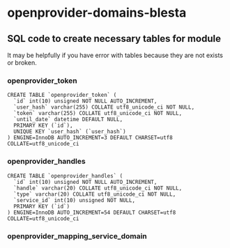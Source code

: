 # openprovider-domains-blesta

## SQL code to create necessary tables for module

It may be helpfully if you have error with tables because they are not exists or broken.

### openprovider_token
```
CREATE TABLE `openprovider_token` (
  `id` int(10) unsigned NOT NULL AUTO_INCREMENT,
  `user_hash` varchar(255) COLLATE utf8_unicode_ci NOT NULL,
  `token` varchar(255) COLLATE utf8_unicode_ci NOT NULL,
  `until_date` datetime DEFAULT NULL,
  PRIMARY KEY (`id`),
  UNIQUE KEY `user_hash` (`user_hash`)
) ENGINE=InnoDB AUTO_INCREMENT=3 DEFAULT CHARSET=utf8 COLLATE=utf8_unicode_ci
```

### openprovider_handles
```
CREATE TABLE `openprovider_handles` (
  `id` int(10) unsigned NOT NULL AUTO_INCREMENT,
  `handle` varchar(20) COLLATE utf8_unicode_ci NOT NULL,
  `type` varchar(20) COLLATE utf8_unicode_ci NOT NULL,
  `service_id` int(10) unsigned NOT NULL,
  PRIMARY KEY (`id`)
) ENGINE=InnoDB AUTO_INCREMENT=54 DEFAULT CHARSET=utf8 COLLATE=utf8_unicode_ci
```

### openprovider_mapping_service_domain
